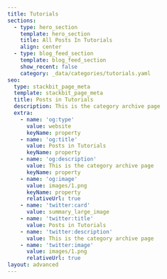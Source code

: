 ```yaml
---
title: Tutorials
sections:
  - type: hero_section
    template: hero_section
    title: All Posts In Tutorials
    align: center
  - type: blog_feed_section
    template: blog_feed_section
    show_recent: false
    category: _data/categories/tutorials.yaml
seo:
  type: stackbit_page_meta
  template: stackbit_page_meta
  title: Posts in Tutorials
  description: This is the category archive page
  extra:
    - name: 'og:type'
      value: website
      keyName: property
    - name: 'og:title'
      value: Posts in Tutorials
      keyName: property
    - name: 'og:description'
      value: This is the category archive page
      keyName: property
    - name: 'og:image'
      value: images/1.png
      keyName: property
      relativeUrl: true
    - name: 'twitter:card'
      value: summary_large_image
    - name: 'twitter:title'
      value: Posts in Tutorials
    - name: 'twitter:description'
      value: This is the category archive page
    - name: 'twitter:image'
      value: images/1.png
      relativeUrl: true
layout: advanced
---
```


